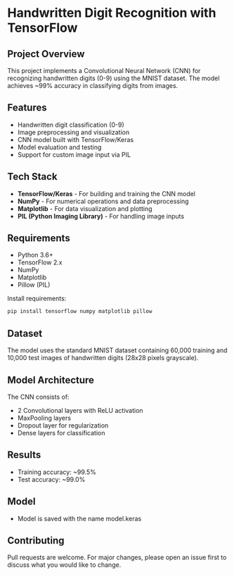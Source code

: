 # Handwritten Digit Recognition with TensorFlow

## Project Overview
This project implements a Convolutional Neural Network (CNN) for recognizing handwritten digits (0-9) using the MNIST dataset. The model achieves ~99% accuracy in classifying digits from images.

## Features
- Handwritten digit classification (0-9)
- Image preprocessing and visualization
- CNN model built with TensorFlow/Keras
- Model evaluation and testing
- Support for custom image input via PIL

## Tech Stack
- **TensorFlow/Keras** - For building and training the CNN model
- **NumPy** - For numerical operations and data preprocessing
- **Matplotlib** - For data visualization and plotting
- **PIL (Python Imaging Library)** - For handling image inputs

## Requirements
- Python 3.6+
- TensorFlow 2.x
- NumPy
- Matplotlib
- Pillow (PIL)

Install requirements:
```bash
pip install tensorflow numpy matplotlib pillow
```

## Dataset
The model uses the standard MNIST dataset containing 60,000 training and 10,000 test images of handwritten digits (28x28 pixels grayscale).

## Model Architecture
The CNN consists of:
- 2 Convolutional layers with ReLU activation
- MaxPooling layers
- Dropout layer for regularization
- Dense layers for classification

## Results
- Training accuracy: ~99.5%
- Test accuracy: ~99.0%

## Model 
- Model is saved with the name model.keras

## Contributing
Pull requests are welcome. For major changes, please open an issue first to discuss what you would like to change.
